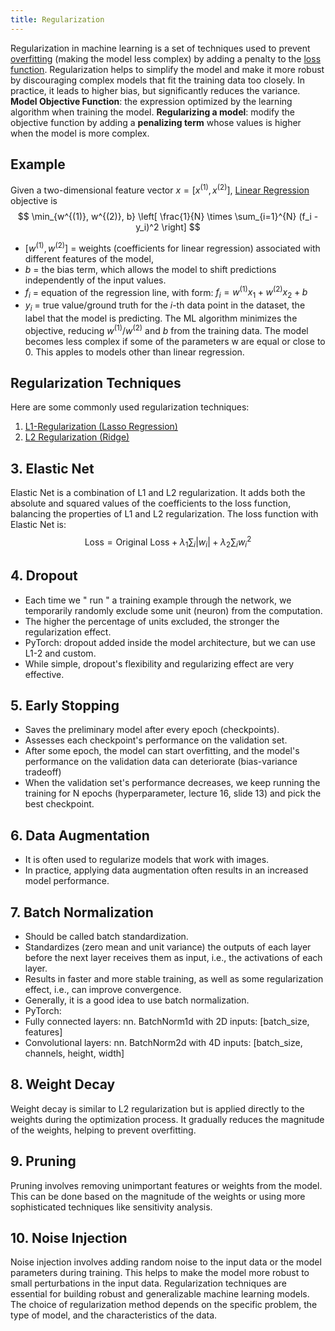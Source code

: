 ```yaml
---
title: Regularization
---
```


Regularization in machine learning is a set of techniques used to prevent [overfitting](/machine-learning-foundations/overfitting) (making the model less complex) by adding a penalty to the [loss function](/machine-learning-foundations/loss-function). Regularization helps to simplify the model and make it more robust by discouraging complex models that fit the training data too closely.
In practice, it leads to higher bias, but significantly reduces the variance.
**Model Objective Function**: the expression optimized by the learning algorithm when training the model.
**Regularizing a model**: modify the objective function by adding a **penalizing term** whose values is higher when the model is more complex.
## Example
Given a two-dimensional feature vector $x= [x^{(1)}, x^{(2)}]$, [Linear Regression](/machine-learning-foundations/linear-regression) objective is
$$
\min_{w^{(1)}, w^{(2)}, b} \left[ \frac{1}{N} \times \sum_{i=1}^{N} (f_i - y_i)^2 \right]
$$
- $[w^{(1)}, w^{(2)}]$ = weights (coefficients for linear regression) associated with different features of the model,
- $b$ = the bias term, which allows the model to shift predictions independently of the input values.
- $f_i$ = equation of the regression line, with form: $f_i = w^{(1)}x_1 + w^{(2)}x_2 + b$
- $y_i$ = true value/ground truth for the $i$-th data point in the dataset, the label that the model is predicting.
The ML algorithm minimizes the objective, reducing $w^{(1)}/w^{(2)}$ and $b$ from the training data. The model becomes less complex if some of the parameters w are equal or close to 0. 
This apples to models other than linear regression.
## Regularization Techniques
Here are some commonly used regularization techniques:
1. [L1-Regularization (Lasso Regression)](/machine-learning-foundations/l1-regularization-lasso-regression)
2. [L2 Regularization (Ridge)](/machine-learning-foundations/l2-regularization-ridge)
## 3. Elastic Net
Elastic Net is a combination of L1 and L2 regularization. It adds both the absolute and squared values of the coefficients to the loss function, balancing the properties of L1 and L2 regularization. The loss function with Elastic Net is: $$\text{Loss} = \text{Original Loss} + \lambda_1 \sum_{i} |w_i| + \lambda_2 \sum_{i} w_i^2$$
## 4. Dropout
- Each time we " run " a training example through the network, we temporarily randomly exclude some unit (neuron) from the computation.
- The higher the percentage of units excluded, the stronger the regularization effect.
- PyTorch: dropout added inside the model architecture, but we can use L1-2 and custom.
- While simple, dropout's flexibility and regularizing effect are very effective.
## 5. Early Stopping
- Saves the preliminary model after every epoch (checkpoints).
- Assesses each checkpoint's performance on the validation set.
- After some epoch, the model can start overfitting, and the model's performance on the validation data can deteriorate (bias-variance tradeoff)
- When the validation set's performance decreases, we keep running the training for N epochs (hyperparameter, lecture 16, slide 13) and pick the best checkpoint.
## 6. Data Augmentation
- It is often used to regularize models that work with images.
- In practice, applying data augmentation often results in an increased model performance.
## 7. Batch Normalization
- Should be called batch standardization.
- Standardizes (zero mean and unit variance) the outputs of each layer before the next layer receives them as input, i.e., the activations of each layer.
- Results in faster and more stable training, as well as some regularization effect, i.e., can improve convergence.
- Generally, it is a good idea to use batch normalization.
- PyTorch:
- Fully connected layers: nn. BatchNorm1d with 2D inputs: [batch_size, features]
- Convolutional layers: nn. BatchNorm2d with 4D inputs: [batch_size, channels, height, width]
## 8. Weight Decay
Weight decay is similar to L2 regularization but is applied directly to the weights during the optimization process. It gradually reduces the magnitude of the weights, helping to prevent overfitting.
## 9. Pruning
Pruning involves removing unimportant features or weights from the model. This can be done based on the magnitude of the weights or using more sophisticated techniques like sensitivity analysis.
## 10. Noise Injection
Noise injection involves adding random noise to the input data or the model parameters during training. This helps to make the model more robust to small perturbations in the input data. Regularization techniques are essential for building robust and generalizable machine learning models. The choice of regularization method depends on the specific problem, the type of model, and the characteristics of the data.
